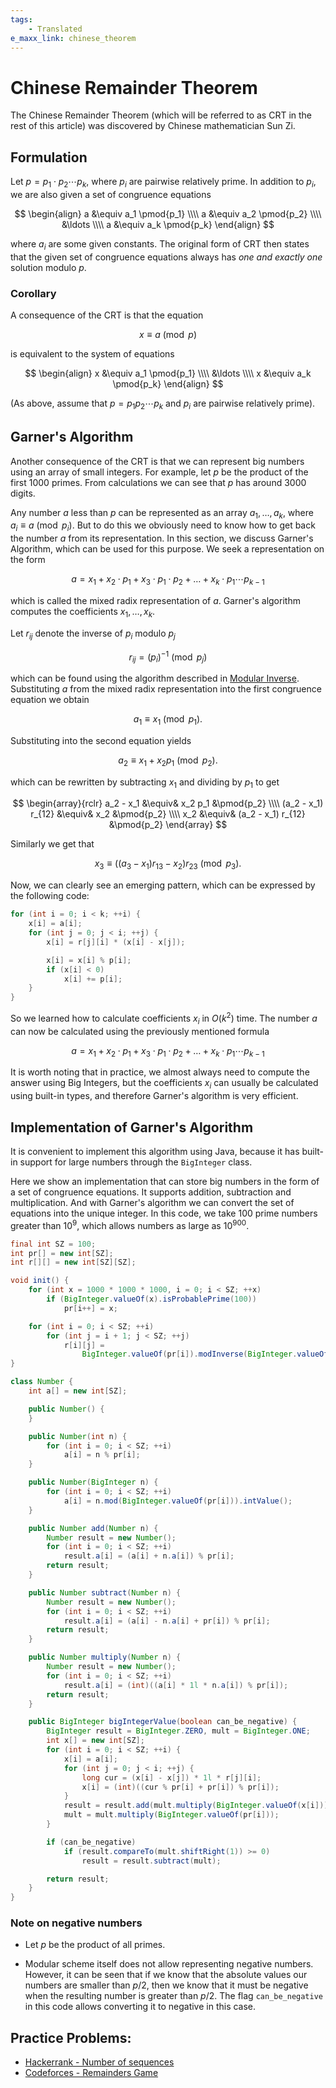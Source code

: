 ```yaml
---
tags:
    - Translated
e_maxx_link: chinese_theorem
---
```


# Chinese Remainder Theorem

The Chinese Remainder Theorem (which will be referred to as CRT in the rest of this article) was discovered by Chinese mathematician Sun Zi.

## Formulation

Let $p = p_1 \cdot p_2 \cdots p_k$, where $p_i$ are pairwise relatively prime. In addition to $p_i$, we are also given a set of congruence equations

$$
\begin{align}
    a &\equiv a_1 \pmod{p_1} \\\\
    a &\equiv a_2 \pmod{p_2} \\\\
      &\ldots \\\\
    a &\equiv a_k \pmod{p_k}
\end{align}
$$

where $a_i$ are some given constants. The original form of CRT then states that the given set of congruence equations always has _one and exactly one_ solution modulo $p$.

### Corollary

A consequence of the CRT is that the equation

$$x \equiv a \pmod{p}$$

is equivalent to the system of equations

$$
\begin{align}
    x &\equiv a_1 \pmod{p_1} \\\\
      &\ldots \\\\
    x &\equiv a_k \pmod{p_k}
\end{align}
$$

(As above, assume that $p = p_1 p_2 \cdots p_k$ and $p_i$ are pairwise relatively prime).

## Garner's Algorithm

Another consequence of the CRT is that we can represent big numbers using an array of small integers. For example, let $p$ be the product of the first $1000$ primes. From calculations we can see that $p$ has around $3000$ digits.

Any number $a$ less than $p$ can be represented as an array $a_1, \ldots, a_k$, where $a_i \equiv a \pmod{p_i}$. But to do this we obviously need to know how to get back the number $a$ from its representation. In this section, we discuss Garner's Algorithm, which can be used for this purpose. We seek a representation on the form

$$a = x_1 + x_2 \cdot p_1 + x_3 \cdot p_1 \cdot p_2 + \ldots + x_k \cdot p_1 \cdots p_{k-1}$$

which is called the mixed radix representation of $a$. Garner's algorithm computes the coefficients $x_1, \ldots, x_k$.

Let $r_{ij}$ denote the inverse of $p_i$ modulo $p_j$

$$r_{ij} = (p_i)^{-1} \pmod{p_j}$$

which can be found using the algorithm described in [Modular Inverse](module-inverse.md). Substituting $a$ from the mixed radix representation into the first congruence equation we obtain

$$a_1 \equiv x_1 \pmod{p_1}.$$

Substituting into the second equation yields

$$a_2 \equiv x_1 + x_2 p_1 \pmod{p_2}.$$

which can be rewritten by subtracting $x_1$ and dividing by $p_1$ to get

$$
\begin{array}{rclr}
    a_2 - x_1 &\equiv& x_2 p_1 &\pmod{p_2} \\\\
    (a_2 - x_1) r_{12} &\equiv& x_2 &\pmod{p_2} \\\\
    x_2 &\equiv& (a_2 - x_1) r_{12} &\pmod{p_2}
\end{array}
$$

Similarly we get that

$$x_3 \equiv ((a_3 - x_1) r_{13} - x_2) r_{23} \pmod{p_3}.$$

Now, we can clearly see an emerging pattern, which can be expressed by the following code:

```cpp
for (int i = 0; i < k; ++i) {
    x[i] = a[i];
    for (int j = 0; j < i; ++j) {
        x[i] = r[j][i] * (x[i] - x[j]);

        x[i] = x[i] % p[i];
        if (x[i] < 0)
            x[i] += p[i];
    }
}
```

So we learned how to calculate coefficients $x_i$ in $O(k^2)$ time. The number $a$ can now be calculated using the previously mentioned formula

$$a = x_1 + x_2 \cdot p_1 + x_3 \cdot p_1 \cdot p_2 + \ldots + x_k \cdot p_1 \cdots p_{k-1}$$

It is worth noting that in practice, we almost always need to compute the answer using Big Integers, but the coefficients $x_i$ can usually be calculated using built-in types, and therefore Garner's algorithm is very efficient.

## Implementation of Garner's Algorithm

It is convenient to implement this algorithm using Java, because it has built-in support for large numbers through the `BigInteger` class.

Here we show an implementation that can store big numbers in the form of a set of congruence equations. It supports addition, subtraction and multiplication. And with Garner's algorithm we can convert the set of equations into the unique integer. In this code, we take 100 prime numbers greater than $10^9$, which allows numbers as large as $10^{900}$.

```java
final int SZ = 100;
int pr[] = new int[SZ];
int r[][] = new int[SZ][SZ];

void init() {
    for (int x = 1000 * 1000 * 1000, i = 0; i < SZ; ++x)
        if (BigInteger.valueOf(x).isProbablePrime(100))
            pr[i++] = x;

    for (int i = 0; i < SZ; ++i)
        for (int j = i + 1; j < SZ; ++j)
            r[i][j] =
                BigInteger.valueOf(pr[i]).modInverse(BigInteger.valueOf(pr[j])).intValue();
}

class Number {
    int a[] = new int[SZ];

    public Number() {
    }

    public Number(int n) {
        for (int i = 0; i < SZ; ++i)
            a[i] = n % pr[i];
    }

    public Number(BigInteger n) {
        for (int i = 0; i < SZ; ++i)
            a[i] = n.mod(BigInteger.valueOf(pr[i])).intValue();
    }

    public Number add(Number n) {
        Number result = new Number();
        for (int i = 0; i < SZ; ++i)
            result.a[i] = (a[i] + n.a[i]) % pr[i];
        return result;
    }

    public Number subtract(Number n) {
        Number result = new Number();
        for (int i = 0; i < SZ; ++i)
            result.a[i] = (a[i] - n.a[i] + pr[i]) % pr[i];
        return result;
    }

    public Number multiply(Number n) {
        Number result = new Number();
        for (int i = 0; i < SZ; ++i)
            result.a[i] = (int)((a[i] * 1l * n.a[i]) % pr[i]);
        return result;
    }

    public BigInteger bigIntegerValue(boolean can_be_negative) {
        BigInteger result = BigInteger.ZERO, mult = BigInteger.ONE;
        int x[] = new int[SZ];
        for (int i = 0; i < SZ; ++i) {
            x[i] = a[i];
            for (int j = 0; j < i; ++j) {
                long cur = (x[i] - x[j]) * 1l * r[j][i];
                x[i] = (int)((cur % pr[i] + pr[i]) % pr[i]);
            }
            result = result.add(mult.multiply(BigInteger.valueOf(x[i])));
            mult = mult.multiply(BigInteger.valueOf(pr[i]));
        }

        if (can_be_negative)
            if (result.compareTo(mult.shiftRight(1)) >= 0)
                result = result.subtract(mult);

        return result;
    }
}
```

### Note on negative numbers

-   Let $p$ be the product of all primes.

-   Modular scheme itself does not allow representing negative numbers. However, it can be seen that if we know that the absolute values our numbers are smaller than $p / 2$, then we know that it must be negative when the resulting number is greater than $p / 2$. The flag `can_be_negative` in this code allows converting it to negative in this case.

## Practice Problems:

-   [Hackerrank - Number of sequences](https://www.hackerrank.com/contests/w22/challenges/number-of-sequences)
-   [Codeforces - Remainders Game](http://codeforces.com/problemset/problem/687/B)
